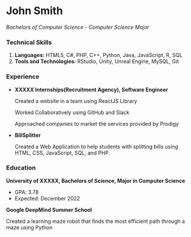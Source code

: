 # John Smith

*Bachelors of Computer Science - Computer Science Major*



### Technical Skills

1. **Languages:** HTML5, C#, PHP, C++, Python, Java, JavaScript, R, SQL 
2. **Tools and Technologies:** RStudio, Unity, Unreal Engine, MySQL, Git



### Experience

- **XXXXX Internships(Recruitment Agency), Software Engineer**

  Created a website in a team using ReactJS Library

  Worked Collaboratively using GitHub and Slack

  Approached companies to market the services provided by Prodigy

- **BillSplitter**

  Created a Web Application to help students with splitting bills using HTML, CSS, JavaScript, SQL, and PHP.



### Education

**University of XXXXX,  Bachelors of Science, Major in Computer Science** 

- GPA: 3.78
- Expected: December 2022

**Google DeepMind Summer School**

Created a learning maze robot that finds the most efficient path through a maze using Python
